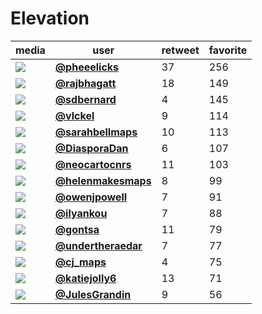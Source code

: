 # Elevation

| media                                                                                        | user                                                                            |   retweet |   favorite |
|----------------------------------------------------------------------------------------------|---------------------------------------------------------------------------------|-----------|------------|
| ![](http://pbs.twimg.com/ext_tw_video_thumb/1331158657296424960/pu/img/dnQ6FUbp4zFNCKji.jpg) | **[@pheeelicks](https://twitter.com/twitter/statuses/1331159219056357378)**     |        37 |        256 |
| ![](http://pbs.twimg.com/media/EnmoDmcVEAMMH3M.jpg)                                          | **[@rajbhagatt](https://twitter.com/twitter/statuses/1331280672871260167)**     |        18 |        149 |
| ![](http://pbs.twimg.com/media/Enl994DWMAAoTlJ.jpg)                                          | **[@sdbernard](https://twitter.com/twitter/statuses/1331233813217898498)**      |         4 |        145 |
| ![](http://pbs.twimg.com/media/Enl4NehXYAE8ytQ.jpg)                                          | **[@vlckel](https://twitter.com/twitter/statuses/1331227426156912641)**         |         9 |        114 |
| ![](http://pbs.twimg.com/ext_tw_video_thumb/1331279698798645248/pu/img/haLMpFbxOntQ7Xpo.jpg) | **[@sarahbellmaps](https://twitter.com/twitter/statuses/1331281282991484930)**  |        10 |        113 |
| ![](http://pbs.twimg.com/media/EnnbFn6XcAUWtuG.jpg)                                          | **[@DiasporaDan](https://twitter.com/twitter/statuses/1331336065077088262)**    |         6 |        107 |
| ![](http://pbs.twimg.com/media/EnkurtYXMAUd0ya.jpg)                                          | **[@neocartocnrs](https://twitter.com/twitter/statuses/1331146558998523906)**   |        11 |        103 |
| ![](http://pbs.twimg.com/media/EnlhU1bWMAAnU6C.png)                                          | **[@helenmakesmaps](https://twitter.com/twitter/statuses/1331202310148665346)** |         8 |         99 |
| ![](http://pbs.twimg.com/media/Enk3yF-WEAcUldC.jpg)                                          | **[@owenjpowell](https://twitter.com/twitter/statuses/1331156585624854528)**    |         7 |         91 |
| ![](http://pbs.twimg.com/media/EnkvrkIW4AEO5y9.jpg)                                          | **[@ilyankou](https://twitter.com/twitter/statuses/1331147736016629760)**       |         7 |         88 |
| ![](http://pbs.twimg.com/media/EnntlQbXUAE1j8A.jpg)                                          | **[@gontsa](https://twitter.com/twitter/statuses/1331356421376643073)**         |        11 |         79 |
| ![](http://pbs.twimg.com/media/Enmf0IPXIAE2duQ.jpg)                                          | **[@undertheraedar](https://twitter.com/twitter/statuses/1331271564504018951)** |         7 |         77 |
| ![](http://pbs.twimg.com/media/Enk1gOpW4AQCo53.jpg)                                          | **[@cj_maps](https://twitter.com/twitter/statuses/1331154229256450048)**        |         4 |         75 |
| ![](http://pbs.twimg.com/media/EnjlGH1XIAAJiQ8.jpg)                                          | **[@katiejolly6](https://twitter.com/twitter/statuses/1331065812938059776)**    |        13 |         71 |
| ![](http://pbs.twimg.com/media/Enkz2qPXIAEuEJz.jpg)                                          | **[@JulesGrandin](https://twitter.com/twitter/statuses/1331152267521744898)**   |         9 |         56 |
 
